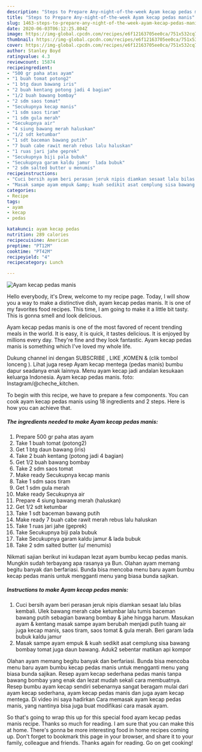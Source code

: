 ```yaml
---
description: "Steps to Prepare Any-night-of-the-week Ayam kecap pedas manis"
title: "Steps to Prepare Any-night-of-the-week Ayam kecap pedas manis"
slug: 1463-steps-to-prepare-any-night-of-the-week-ayam-kecap-pedas-manis
date: 2020-06-03T06:12:25.804Z
image: https://img-global.cpcdn.com/recipes/e6f12163705ee0ca/751x532cq70/ayam-kecap-pedas-manis-foto-resep-utama.jpg
thumbnail: https://img-global.cpcdn.com/recipes/e6f12163705ee0ca/751x532cq70/ayam-kecap-pedas-manis-foto-resep-utama.jpg
cover: https://img-global.cpcdn.com/recipes/e6f12163705ee0ca/751x532cq70/ayam-kecap-pedas-manis-foto-resep-utama.jpg
author: Stanley Boyd
ratingvalue: 4.3
reviewcount: 15874
recipeingredient:
- "500 gr paha atas ayam"
- "1 buah tomat potong2"
- "1 btg daun bawang iris"
- "2 buah kentang potong jadi 4 bagian"
- "1/2 buah bawang bombay"
- "2 sdm saos tomat"
- "Secukupnya kecap manis"
- "1 sdm saos tiram"
- "1 sdm gula merah"
- "Secukupnya air"
- "4 siung bawang merah haluskan"
- "1/2 sdt ketumbar"
- "1 sdt baceman bawang putih"
- "7 buah cabe rawit merah rebus lalu haluskan"
- "1 ruas jari jahe geprek"
- "Secukupnya biji pala bubuk"
- "Secukupnya garam kaldu jamur  lada bubuk"
- "2 sdm salted butter u menumis"
recipeinstructions:
- "Cuci bersih ayam beri perasan jeruk nipis diamkan sesaat lalu bilas kembali. Ulek bawang merah cabe ketumbar lalu tumis baceman bawang putih sebagian bawang bombay &amp; jahe hingga harum. Masukan ayam &amp; kentang masak sampe ayam berubah menjadi putih tuang air juga kecap manis, saos tiram, saos tomat &amp; gula merah. Beri garam lada bubuk kaldu jamur"
- "Masak sampe ayam empuk &amp; kuah sedikit asat cemplung sisa bawang bombay tomat juga daun bawang. Aduk2 sebentar matikan api kompor"
categories:
- Recipe
tags:
- ayam
- kecap
- pedas

katakunci: ayam kecap pedas 
nutrition: 289 calories
recipecuisine: American
preptime: "PT12M"
cooktime: "PT42M"
recipeyield: "4"
recipecategory: Lunch

---
```



![Ayam kecap pedas manis](https://img-global.cpcdn.com/recipes/e6f12163705ee0ca/751x532cq70/ayam-kecap-pedas-manis-foto-resep-utama.jpg)

Hello everybody, it's Drew, welcome to my recipe page. Today, I will show you a way to make a distinctive dish, ayam kecap pedas manis. It is one of my favorites food recipes. This time, I am going to make it a little bit tasty. This is gonna smell and look delicious.

Ayam kecap pedas manis is one of the most favored of recent trending meals in the world. It is easy, it is quick, it tastes delicious. It is enjoyed by millions every day. They're fine and they look fantastic. Ayam kecap pedas manis is something which I've loved my whole life.

Dukung channel ini dengan SUBSCRIBE , LIKE ,KOMEN &amp; (clik tombol lonceng ). Lihat juga resep Ayam kecap mentega (pedas manis) bumbu dapur seadanya enak lainnya. Menu ayam kecap jadi andalan kesukaan keluarga Indonesia. Ayam kecap pedas manis. foto: Instagram/@cheche_kitchen.


To begin with this recipe, we have to prepare a few components. You can cook ayam kecap pedas manis using 18 ingredients and 2 steps. Here is how you can achieve that.

<!--inarticleads1-->

##### The ingredients needed to make Ayam kecap pedas manis:

1. Prepare 500 gr paha atas ayam
1. Take 1 buah tomat (potong2)
1. Get 1 btg daun bawang (iris)
1. Take 2 buah kentang (potong jadi 4 bagian)
1. Get 1/2 buah bawang bombay
1. Take 2 sdm saos tomat
1. Make ready Secukupnya kecap manis
1. Take 1 sdm saos tiram
1. Get 1 sdm gula merah
1. Make ready Secukupnya air
1. Prepare 4 siung bawang merah (haluskan)
1. Get 1/2 sdt ketumbar
1. Take 1 sdt baceman bawang putih
1. Make ready 7 buah cabe rawit merah rebus lalu haluskan
1. Take 1 ruas jari jahe (geprek)
1. Take Secukupnya biji pala bubuk
1. Take Secukupnya garam kaldu jamur &amp; lada bubuk
1. Take 2 sdm salted butter (u/ menumis)


Nikmati sajian berikut ini kudapan lezat ayam bumbu kecap pedas manis. Mungkin sudah terbayang apa rasanya ya Bun. Olahan ayam memang begitu banyak dan berfariasi. Bunda bisa mencoba menu baru ayam bumbu kecap pedas manis untuk mengganti menu yang biasa bunda sajikan. 

<!--inarticleads2-->

##### Instructions to make Ayam kecap pedas manis:

1. Cuci bersih ayam beri perasan jeruk nipis diamkan sesaat lalu bilas kembali. Ulek bawang merah cabe ketumbar lalu tumis baceman bawang putih sebagian bawang bombay &amp; jahe hingga harum. Masukan ayam &amp; kentang masak sampe ayam berubah menjadi putih tuang air juga kecap manis, saos tiram, saos tomat &amp; gula merah. Beri garam lada bubuk kaldu jamur
1. Masak sampe ayam empuk &amp; kuah sedikit asat cemplung sisa bawang bombay tomat juga daun bawang. Aduk2 sebentar matikan api kompor


Olahan ayam memang begitu banyak dan berfariasi. Bunda bisa mencoba menu baru ayam bumbu kecap pedas manis untuk mengganti menu yang biasa bunda sajikan. Resep ayam kecap sederhana pedas manis tanpa bawang bombay yang enak dan lezat mudah sekali cara membuatnya. Resep bumbu ayam kecap sendiri sebenarnya sangat beragam mulai dari ayam kecap sederhana, ayam kecap pedas manis dan juga ayam kecap mentega. Di video ini saya hadirkan Cara memasak ayam kecap pedas manis, yang nantinya bisa juga buat modifikasi cara masak ayam. 

So that's going to wrap this up for this special food ayam kecap pedas manis recipe. Thanks so much for reading. I am sure that you can make this at home. There's gonna be more interesting food in home recipes coming up. Don't forget to bookmark this page in your browser, and share it to your family, colleague and friends. Thanks again for reading. Go on get cooking!

